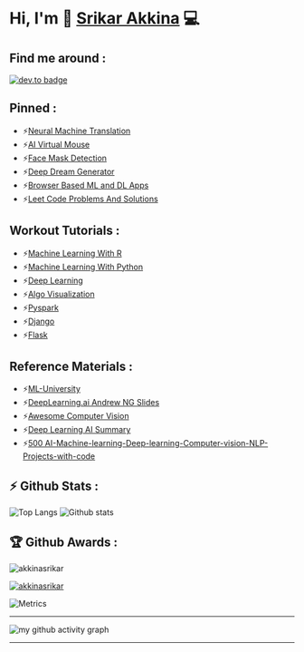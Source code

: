 # Hi, I'm 👋 [Srikar Akkina](https://akkinasrikar.github.io) :computer:

## Find me around : 

[![dev.to badge](https://img.shields.io/badge/linkedin-srikarakkina-%230177B5?style=flat&logo=linkedin)](https://www.linkedin.com/in/srikarakkina)

## Pinned :
- ⚡[Neural Machine Translation](https://github.com/akkinasrikar/Neural-Machine-Translation)
- ⚡[AI Virtual Mouse](https://github.com/akkinasrikar/AI-Virtual-Mouse)
- ⚡[Face Mask Detection](https://github.com/akkinasrikar/Face-Mask-Detection)
- ⚡[Deep Dream Generator](https://github.com/akkinasrikar/Deep-dream-generator)
- ⚡[Browser Based ML and DL Apps](https://github.com/akkinasrikar/Web-browser-based-machine-learning-and-deep-learning-applications)
- ⚡[Leet Code Problems And Solutions](https://github.com/akkinasrikar/Leet-code-problems)

## Workout Tutorials :
- ⚡[Machine Learning With R](https://github.com/akkinasrikar/Machine-Learning-with-R)
- ⚡[Machine Learning With Python](https://github.com/akkinasrikar/machine-learning)
- ⚡[Deep Learning](https://github.com/akkinasrikar/Deep-Learning)
- ⚡[Algo Visualization](https://github.com/akkinasrikar/visualization-of-algorithms-with-processing)
- ⚡[Pyspark](https://github.com/akkinasrikar/Spark-and-Python-for-Big-Data-with-PySpark)
- ⚡[Django](https://github.com/akkinasrikar/Django-framework)
- ⚡[Flask](https://github.com/akkinasrikar/Flask)

## Reference Materials :
- ⚡[ML-University](https://github.com/akkinasrikar/ML-University)
- ⚡[DeepLearning.ai Andrew NG Slides](https://github.com/akkinasrikar/Deeplearning.ai-Andrew-NG-Slides)
- ⚡[Awesome Computer Vision](https://github.com/akkinasrikar/awesome-computer-vision)
- ⚡[Deep Learning AI Summary](https://github.com/akkinasrikar/DeepLearning.ai-Summary)
- ⚡[500 AI-Machine-learning-Deep-learning-Computer-vision-NLP-Projects-with-code](https://github.com/akkinasrikar/500-AI-Machine-learning-Deep-learning-Computer-vision-NLP-Projects-with-code)

## :zap: Github Stats :

![Top Langs](https://github-readme-stats.vercel.app/api/top-langs/?username=akkinasrikar&theme=cobalt&langs_count=10&layout=compact) 
![Github stats](https://github-readme-stats.vercel.app/api?username=akkinasrikar&theme=calm&show_icons=true&count_private=true)

## :trophy: Github Awards :

<p align="left"> <img src="https://komarev.com/ghpvc/?username=akkinasrikar&label=Profile%20views&color=0e75b6&style=flat" alt="akkinasrikar" /> </p>
<p align="left"> 
	<a href="https://github.com/ryo-ma/github-profile-trophy">
	<img src="https://github-profile-trophy.vercel.app/?username=akkinasrikar&theme=chalk&margin-w=15" alt="akkinasrikar" />
	</a> 
</p>

![Metrics](https://metrics.lecoq.io/akkinasrikar)

 <hr>

![my github activity graph](https://activity-graph.herokuapp.com/graph?username=akkinasrikar&bg_color=22272e&color=9BE8A8&line=9BE8A8&point=40C363&area=false&hide_border=true)

<hr>
